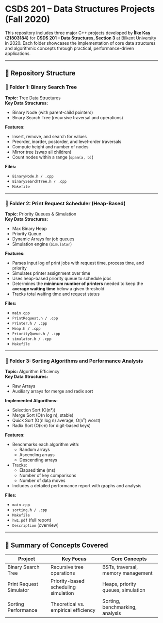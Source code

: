 # CSDS 201 – Data Structures Projects (Fall 2020)

This repository includes three major C++ projects developed by **İlke Kaş (21803184)** for **CSDS 201 – Data Structures, Section 3** at Bilkent University in 2020. Each folder showcases the implementation of core data structures and algorithmic concepts through practical, performance-driven applications.

---

## 📁 Repository Structure

### 📂 Folder 1: Binary Search Tree

**Topic:** Tree Data Structures  
**Key Data Structures:**  
- Binary Node (with parent-child pointers)  
- Binary Search Tree (recursive traversal and operations)

**Features:**
- Insert, remove, and search for values
- Preorder, inorder, postorder, and level-order traversals
- Compute height and number of nodes
- Mirror tree (swap all children)
- Count nodes within a range (`span(a, b)`)

**Files:**
- `BinaryNode.h / .cpp`
- `BinarySearchTree.h / .cpp`
- `Makefile`

---

### 📂 Folder 2: Print Request Scheduler (Heap-Based)

**Topic:** Priority Queues & Simulation  
**Key Data Structures:**
- Max Binary Heap  
- Priority Queue  
- Dynamic Arrays for job queues  
- Simulation engine (`Simulator`)

**Features:**
- Parses input log of print jobs with request time, process time, and priority
- Simulates printer assignment over time
- Uses heap-based priority queue to schedule jobs
- Determines the **minimum number of printers** needed to keep the **average waiting time** below a given threshold
- Tracks total waiting time and request status

**Files:**
- `main.cpp`
- `PrintRequest.h / .cpp`
- `Printer.h / .cpp`
- `Heap.h / .cpp`
- `PriorityQueue.h / .cpp`
- `simulator.h / .cpp`
- `Makefile`

---

### 📂 Folder 3: Sorting Algorithms and Performance Analysis

**Topic:** Algorithm Efficiency  
**Key Data Structures:**
- Raw Arrays  
- Auxiliary arrays for merge and radix sort

**Implemented Algorithms:**
- Selection Sort (O(n²))
- Merge Sort (O(n log n), stable)
- Quick Sort (O(n log n) average, O(n²) worst)
- Radix Sort (O(k·n) for digit-based keys)

**Features:**
- Benchmarks each algorithm with:
  - Random arrays
  - Ascending arrays
  - Descending arrays
- Tracks:
  - Elapsed time (ms)
  - Number of key comparisons
  - Number of data moves
- Includes a detailed performance report with graphs and analysis

**Files:**
- `main.cpp`
- `sorting.h / .cpp`
- `Makefile`
- `hw1.pdf` (full report)
- `Description` (overview)

---

## 📑 Summary of Concepts Covered

| Project                 | Key Focus                            | Core Concepts                      |
|-------------------------|--------------------------------------|------------------------------------|
| Binary Search Tree      | Recursive tree operations            | BSTs, traversal, memory management |
| Print Request Simulator | Priority-based scheduling simulation | Heaps, priority queues, simulation |
| Sorting Performance     | Theoretical vs. empirical efficiency | Sorting, benchmarking, analysis    |
